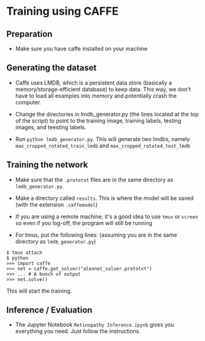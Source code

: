 # Training using CAFFE

## Preparation

* Make sure you have caffe installed on your machine

## Generating the dataset

* Caffe uses LMDB, which is a persistent data store (basically a memory/storage-efficient
database) to keep data. This way, we don't have to load all examples into memory and
potentially crash the computer.

* Change the directories in lmdb_generator.py (the lines located at the top of the
script) to point to the training image, training labels, testing images, and teesting labels.

* Run `python lmdb_generator.py`. This will generate two lmdbs, namely
`max_cropped_rotated_train_lmdb` and `max_cropped_rotated_test_lmdb`

## Training the network

* Make sure that the `.prototxt` files are in the same directory as `lmdb_generator.py`.

* Make a directory called `results`. This is where the model will be saved (with the
extension `.caffemodel`)

* If you are using a remote machine, it's a good idea to use `tmux` or `screen` so even 
if you log-off, the program will still be running

* For tmux, put the following lines: (assuming you are in the same directory as `lmdb_generator.py`)

```
$ tmux attach
$ python
>>> import caffe
>>> net = caffe.get_solver("alexnet_solver.prototxt")
>>> ... # A bunch of output
>>> net.solve()
```

This will start the training.

## Inference / Evaluation

* The Jupyter Notebook `Retinopathy Inference.ipynb` gives you everything you need.
Just follow the instructions.
